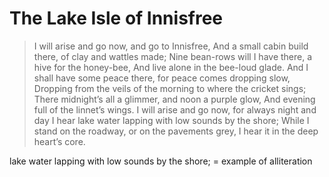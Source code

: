 # The Lake Isle of Innisfree

> I will arise and go now, and go to Innisfree,
And a small cabin build there, of clay and wattles made;
Nine bean-rows will I have there, a hive for the honey-bee,
And live alone in the bee-loud glade.
And I shall have some peace there, for peace comes dropping slow,
Dropping from the veils of the morning to where the cricket sings;
There midnight’s all a glimmer, and noon a purple glow,
And evening full of the linnet’s wings.
I will arise and go now, for always night and day
I hear lake water lapping with low sounds by the shore;
While I stand on the roadway, or on the pavements grey,
I hear it in the deep heart’s core.
> 

lake water lapping with low sounds by the shore; = example of alliteration
